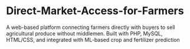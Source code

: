 # Direct-Market-Access-for-Farmers
A web-based platform connecting farmers directly with buyers to sell agricultural produce without middlemen. Built with PHP, MySQL, HTML/CSS, and integrated with ML-based crop and fertilizer prediction
